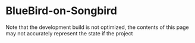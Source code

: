 # BlueBird-on-Songbird

Note that the development build is not optimized, the contents of this page may not accurately represent the state if the project
